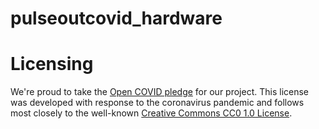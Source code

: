 # pulseoutcovid_hardware

# Licensing
We're proud to take the [Open COVID pledge](https://opencovidpledge.org/) for our project. This license was developed with response to the coronavirus pandemic and follows most closely to the well-known [Creative Commons CC0 1.0 License](https://creativecommons.org/publicdomain/zero/1.0/).
